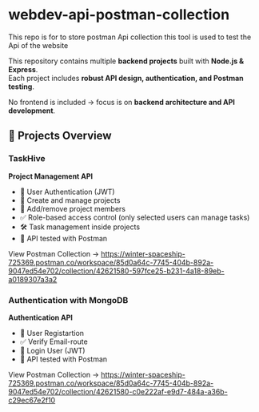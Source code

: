 # webdev-api-postman-collection
This repo is for to store postman Api collection this tool is used to test the Api of the website

This repository contains multiple **backend projects** built with **Node.js & Express**.  
Each project includes **robust API design, authentication, and Postman testing**.  

No frontend is included → focus is on **backend architecture and API development**.

## 📂 Projects Overview

### TaskHive
**Project Management API**  
- 🔑 User Authentication (JWT)  
- 📂 Create and manage projects  
- 👥 Add/remove project members  
- ✅ Role-based access control (only selected users can manage tasks)  
- 🛠 Task management inside projects  
- 🧪 API tested with Postman 

View Postman Collection -> 
https://winter-spaceship-725369.postman.co/workspace/85d0a64c-7745-404b-892a-9047ed54e702/collection/42621580-597fce25-b231-4a18-89eb-a0189307a3a2

### Authentication with MongoDB
**Authentication API**
- 🔑 User Registartion
- ✅ Verify Email-route
- 🔑 Login User (JWT)
- 🧪 API tested with Postman 

View Postman Collection -> 
https://winter-spaceship-725369.postman.co/workspace/85d0a64c-7745-404b-892a-9047ed54e702/collection/42621580-c0e222af-e9d7-484a-a36b-c29ec67e2f10
